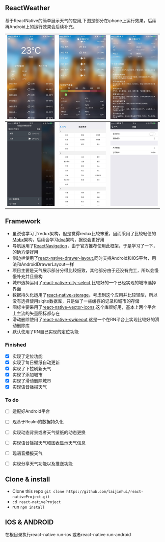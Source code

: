 ## ReactWeather

基于ReactNative的简单展示天气的应用,下图是部分在iphone上运行效果，后续再Android上的运行效果会后续补充。

| <img src="./screenshot/61495635928_.pic.jpg" width="280"/> | <img src="./screenshot/131495635933_.pic.jpg" width="280"/> | <img src="./screenshot/121495635932_.pic.jpg" width="280"/> |
| ---------------------------------------- | ---------------------------------------- | ---------------------------------------- |
| <img src="./screenshot/91495635929_.pic.jpg" width="280"/> | <img src="./screenshot/81495635929_.pic.jpg" width="280"/> | <img src="./screenshot/111495635930_.pic.jpg" width="280"/> |



## Framework

* 虽说也学习了redux架构，但是觉得redux比较笨重，因而采用了比较轻便的[Mobx](https://github.com/mobxjs/mobx)架构，后续会学习[dva](https://github.com/dvajs/dva)架构，据说会更好用
* 导航运用了[ReactNavigation](https://github.com/react-community/react-navigation)，由于官方推荐使用此框架，于是学习了一下，的确方便好用
* 侧边栏使用了[react-native-drawer-layout](https://github.com/react-native-community/react-native-drawer-layout),同时支持Android和IOS平台，用法和AndroidDrawerLayout一样
* 项目主要是天气展示部分分得比较细致，其他部分由于还没有完工，所以会慢慢补充并且重构
* 城市选择运用了[react-native-city-select](https://github.com/ryanyu104/react-native-city-select),比较好的一个已经实现的城市选择界面
* 数据持久化运用了[react-native-storage](https://github.com/sunnylqm/react-native-storage)，考虑到这个应用并比较轻型，所以没有选择使用slqite数据库，只是做了一些缓存的记录和城市的存储
* 图标主要采用了[react-native-vector-icons](https://github.com/oblador/react-native-vector-icons),这个库很好用，基本上两个平台上主流的矢量图标都存在
* 滑动删除使用了[react-native-swipeout](https://github.com/dancormier/react-native-swipeout),这是一个在RN平台上实现比较好的滑动删除库
* 默认使用了RN自己实现的定位功能



### Finished

* [x] 实现了定位功能
* [x] 实现了每日壁纸自动更新
* [x] 实现了下拉刷新天气
* [x] 实现了添加城市
* [x] 实现了滑动删除城市
* [x] 实现语音播报天气

### To do

- [ ] 适配好Android平台
- [ ] 现基于Realm的数据持久化
- [ ] 实现动态背景或者天气壁纸的动态更换
- [ ] 实现语音播报天气和图表显示天气信息
- [ ] 现语音播报天气
- [ ] 实现分享天气功能以及推送功能


## Clone & install

- Clone this repo `git clone https://github.com/laijinhui/react-nativeProject.git`
- `cd react-nativeProject`
- run `npm install`

## IOS & ANDROID

在根目录执行react-native run-ios 或者react-native run-android
















